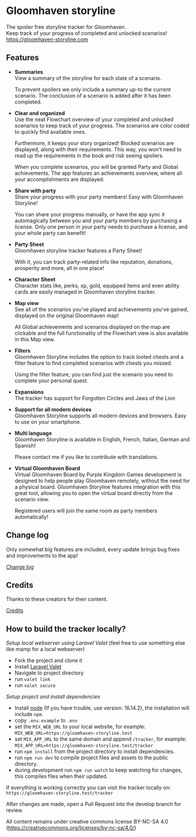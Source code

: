 # Gloomhaven storyline

The spoiler free storyline tracker for Gloomhaven.\
Keep track of your progress of completed and unlocked scenarios!\
https://gloomhaven-storyline.com

## Features

- **Summaries**\
  View a summary of the storyline for each state of a scenario.

  To prevent spoilers we only include a summary up-to the current scenario. The conclusion of a scenario is added after
  it has been completed.
- **Clear and organized**\
  Use the neat Flowchart overview of your completed and unlocked scenarios to keep track of your progress. The scenarios
  are color coded to quickly find available ones.

  Furthermore, it keeps your story organized!
  Blocked scenarios are displayed, along with their requirements. This way, you won't need to read up the requirements
  in the book and risk seeing spoilers.

  When you complete scenarios, you will be granted Party and Global achievements. The app features an achievements
  overview, where all your accomplishments are displayed.
- **Share with party**\
  Share your progress with your party members! Easy with Gloomhaven Storyline!

  You can share your progress manually, or have the app sync it automagically between you and your party members by
  purchasing a license. Only one person in your party needs to purchase a license, and your whole party can benefit!
- **Party Sheet**\
  Gloomhaven storyline tracker features a Party Sheet!

  With it, you can track party-related info like reputation, donations, prosperity and more, all in one place!
- **Character Sheet**\
  Character stats like, perks, xp, gold, equipped items and even ability cards are easily managed in Gloomhaven storyline tracker. 
- **Map view**\
  See all of the scenarios you've played and achievements you've gained, displayed on the original Gloomhaven map!

  All Global achievements and scenarios displayed on the map are clickable and the full functionality of the Flowchart
  view is also available in this Map view.
- **Filters**\
  Gloomhaven Storyline includes the option to track looted chests and a filter feature to find completed scenarios with
  chests you missed.

  Using the filter feature, you can find just the scenario you need to complete your personal quest.
- **Expansions**\
  The tracker has support for Forgotten Circles and Jaws of the Lion
- **Support for all modern devices**\
  Gloomhaven Storyline supports all modern devices and browsers. Easy to use on your smartphone.
- **Multi language**\
  Gloomhaven Storyline is available in English, French, Italian, German and Spanish!

  Please contact me if you like to contribute with translations.
- **Virtual Gloomhaven Board**\
  Virtual Gloomhaven Board by Purple Kingdom Games development is designed to help people play Gloomhaven remotely,
  without the need for a physical board. Gloomhaven Storyline features integration with this great tool, allowing you to
  open the virtual board directly from the scenario view.

  Registered users will join the same room as party members automatically!

## Change log

Only somewhat big features are included, every update brings bug fixes and improvements to the app!

[Change log](https://gloomhaven-storyline.com/tracker?change-log#/info)

## Credits

Thanks to these creators for their content.

[Credits](https://gloomhaven-storyline.com/tracker?credits#/info)

## How to build the tracker locally?

*Setup local webserver using Laravel Valet* (feel free to use something else like mamp for a local webserver) 

- Fork the project and clone it 
- Install [Laravel Valet](https://laravel.com/docs/master/valet)
- Navigate to project directory
- run `valet link`
- run `valet secure`

*Setup project and install dependencies*

- Install [node](https://nodejs.org/) (If you have trouble, use version: 16.14.2), the installation will include `npm`.
- copy `.env.example` to `.env`
- set the `MIX_WEB_URL` to your local website, for example: `MIX_WEB_URL=https://gloomhaven-storyline.test`
- set `MIX_APP_URL` to the same domain and append `/tracker`, for example: `MIX_APP_URL=https://gloomhaven-storyline.test/tracker`
- run `npm install` from the project directory to install dependencies.
- run `npm run dev` to compile project files and assets to the public directory.
- during development run `npm run watch` to keep watching for changes, this compiles files when their updated.

If everything is working correctly you can visit the tracker locally on: `https://gloomhaven-storyline.test/tracker`

After changes are made, open a Pull Request into the develop branch for review. 

All content remains under creative commons license BY-NC-SA 4.0 (https://creativecommons.org/licenses/by-nc-sa/4.0/)
